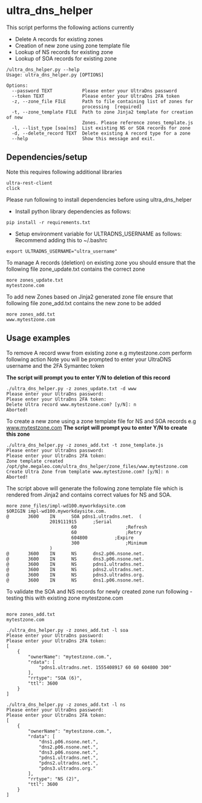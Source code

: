 # ultra_dns_helper

This script performs the following actions currently

* Delete A records for existing zones 
* Creation of new zone using zone template file
* Lookup of NS records for existing zone
* Lookup of SOA records for existing zone

```
/ultra_dns_helper.py --help
Usage: ultra_dns_helper.py [OPTIONS]

Options:
  --password TEXT           Please enter your UltraDns password
  --token TEXT              Please enter your UltraDns 2FA token
  -z, --zone_file FILE      Path to file containing list of zones for
                            processing  [required]
  -t, --zone_template FILE  Path to zone Jinja2 template for creation of new
                            Zones. Please reference zones_template.js
  -l, --list_type [soa|ns]  List existing NS or SOA records for zone
  -d, --delete_record TEXT  Delete existing A record type for a zone
  --help                    Show this message and exit.
```

## Dependencies/setup
Note this requires following additional libraries 

```
ultra-rest-client
click
```

Please run following to install dependencies before using ultra_dns_helper 

* Install python library dependencies as follows:

```
pip install -r requirements.txt
```

* Setup environment variable for ULTRADNS_USERNAME as follows:
Recommend adding this to ~/.bashrc 
```
export ULTRADNS_USERNAME="ultra_username"

```

To manage A records (deletion) on existing zone you should ensure that the following file zone_update.txt contains the correct zone 

```
more zones_update.txt
mytestzone.com
```

To add new Zones based on Jinja2 generated zone file ensure that following file zone_add.txt contains the new zone to be added 
```
more zones_add.txt
www.mytestzone.com
```

## Usage examples

To remove A record www from existing zone e.g mytestzone.com perform following action 
Note you will be prompted to enter your UltraDNS username and the 2FA Symantec token

**The script will prompt you to enter Y/N to deletion of this record**
```
./ultra_dns_helper.py -z zones_update.txt -d www
Please enter your UltraDns password:
Please enter your UltraDns 2FA token:
Delete Ultra record www.mytestzone.com? [y/N]: n
Aborted!
```

To create a new zone using a zone template file for NS and SOA records e.g www.mytestzone.com
**The script will prompt you to enter Y/N to create this zone**

```
./ultra_dns_helper.py -z zones_add.txt -t zone_template.js
Please enter your UltraDns password:
Please enter your UltraDns 2FA token:
Zone template created /opt/ghe.megaleo.com/ultra_dns_helper/zone_files/www.mytestzone.com
Create Ultra Zone from template www.mytestzone.com? [y/N]: n
Aborted!
```

The script above will generate the following zone template file which is rendered from Jinja2 and contains correct values for NS and SOA. 

```
more zone_files/impl-wd100.myworkdaysite.com
$ORIGIN impl-wd100.myworkdaysite.com.
@       3600    IN      SOA pdns1.ultradns.net.  (
                2019111915      ;Serial
                        60                  ;Refresh
                        60                  ;Retry
                        604800          ;Expire
                        300                 ;Minimum
                )
@       3600    IN      NS      dns2.p06.nsone.net.
@       3600    IN      NS      dns3.p06.nsone.net.
@       3600    IN      NS      pdns1.ultradns.net.
@       3600    IN      NS      pdns2.ultradns.net.
@       3600    IN      NS      pdns3.ultradns.org.
@       3600    IN      NS      dns1.p06.nsone.net.
```
To validate the SOA and NS records for newly created zone run following - testing this with existing zone mytestzone.com

```

more zones_add.txt
mytestzone.com

./ultra_dns_helper.py -z zones_add.txt -l soa
Please enter your UltraDns password:
Please enter your UltraDns 2FA token:
[
    {
        "ownerName": "mytestzone.com.",
        "rdata": [
            "pdns1.ultradns.net. 1555408917 60 60 604800 300"
        ],
        "rrtype": "SOA (6)",
        "ttl": 3600
    }
]

./ultra_dns_helper.py -z zones_add.txt -l ns
Please enter your UltraDns password:
Please enter your UltraDns 2FA token:
[
    {
        "ownerName": "mytestzone.com.",
        "rdata": [
            "dns1.p06.nsone.net.",
            "dns2.p06.nsone.net.",
            "dns3.p06.nsone.net.",
            "pdns1.ultradns.net.",
            "pdns2.ultradns.net.",
            "pdns3.ultradns.org."
        ],
        "rrtype": "NS (2)",
        "ttl": 3600
    }
]
```


